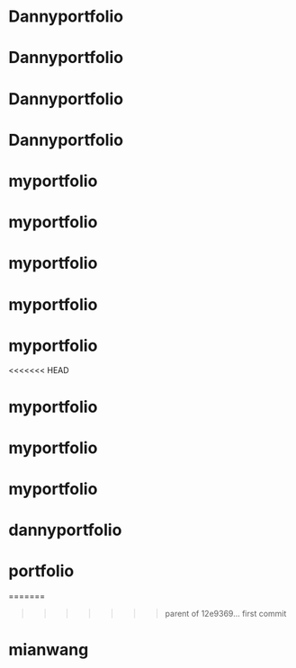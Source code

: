 # Dannyportfolio
# Dannyportfolio
# Dannyportfolio
# Dannyportfolio
# myportfolio
# myportfolio
# myportfolio
# myportfolio
# myportfolio
<<<<<<< HEAD
# myportfolio
# myportfolio
# myportfolio
# dannyportfolio
# portfolio
=======
>>>>>>> parent of 12e9369... first commit
# mianwang
